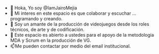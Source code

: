 - 👋 Hoka, Yo soy @IamJairoMejia 
- 👀 Mi interes en este espacio es que colaborar y escuchar ...  programando y creando. 
- 🌱 Soy un amante de la producción de videojuegos desde los roles técnicos, de arte y de codificación.
- 💞️ Este espacio es abierto a ustedes para el apoyo de la metodologia MDA y Scrum en la producción de VG.
- 📫Me pueden contactar por medio del email institucional.

<!---
IamJairoMejia/IamJairoMejia is a ✨ special ✨ repository because its `README.md` (this file) appears on your GitHub profile.
You can click the Preview link to take a look at your changes.
--->
